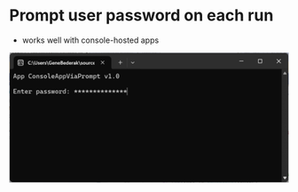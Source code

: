 # Prompt user password on each run

- works well with console-hosted apps

![Command Prompt Password](command-prompt-password.png)